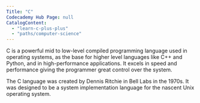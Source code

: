 ```yaml
---
Title: "C"
Codecademy Hub Page: null
CatalogContent:
  - "learn-c-plus-plus"
  - "paths/computer-science"
---
```


C is a powerful mid to low-level compiled programming language used in operating systems, as the base for higher level languages like C++ and Python, and in high-performance applications. It excels in speed and performance giving the programmer great control over the system.

The C language was created by Dennis Ritchie in Bell Labs in the 1970s. It was designed to be a system implementation language for the nascent Unix operating system.
